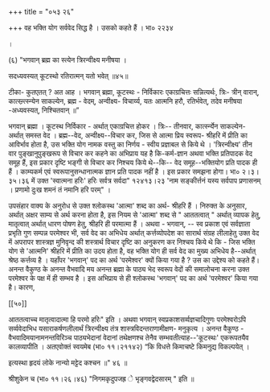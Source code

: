+++
title = "०५३ २६"

+++
वह भक्ति योग सर्ववेद सिद्ध है । उसको कहते हैं । भा० २२३४ 

। 

(६) "भगवान् ब्रह्म का स्त्येन त्रिरन्वीक्ष्य मनीषया । 

सदध्यवस्यत् कूटस्थो रतिरात्मन् यतो भवेत् ॥४५॥ 

टीका- कुतएतत् ? अत आह । भगवान् ब्रह्मा, कूटस्थः - निर्विकारः एकाग्रचित्तः सन्नित्यर्थः, त्रिः- त्रीन् वारान्, कात्स्न्र्त्स्न्येन साकल्येन, ब्रह्म - वेदम्, अन्वीक्ष्य- विचार्य्य, यतः आत्मनि हरौ, रतिर्भवेत्, तदेव मनीषया -अध्यवस्यत्, निश्चितवान् ॥” 

भगवान् ब्रह्मा । कूटस्थ निर्विकार - अर्थात् एकाग्रचित्त होकर । त्रिः-- तीनवार, कार्त्स्न्येन साकल्येन- अर्थात् समस्त वेद । ब्रह्म--वेद, अन्वीक्ष्य--विचार कर, जिस से आत्मा प्रिय स्वरूप- श्रीहरि में प्रीति का आविर्भाव होता है, उस भक्ति योग नामक वस्तु का निर्णय - स्वीय प्रज्ञाबल से किये थे । 'त्रिरन्वीक्ष्य' तीन वार पुङ्खानुपुङ्खरूप से विचार कर कहने का अभिप्राय यह है कि-कर्म-ज्ञान अथवा भक्ति प्रतिपादक वेद समूह हैं, इस प्रकार दृष्टि भङ्गी से विचार कर निश्चय किये थे--कि-- वेद समूह--भक्तियोग प्रति पादक ही हैं । काम्यकर्म एवं स्वरूपानुसन्धानात्मक ज्ञान प्रति पादक नहीं है । इस प्रकार समझना होगा। भा० २।३।३५।३६ में उक्त 'स्वात्मना हरिः' हरिः सर्वत्र सर्वदा" १२४१३।२३ 'नाम सङ्कीर्त्तनं यस्य सर्वपाप प्रणासनम् । प्रणामो दुःख शमनं तं नमानि हरि परम्" । 

उपसंहार वाक्य के अनुरोध से उक्त श्लोकस्थ 'आत्मा' शब्द का अर्थ- श्रीहरि हैं । निरुक्त के अनुसार, अर्थात् अक्षर साम्य से अर्थ करना होता है, इस नियम से 'आत्मा' शब्द से " आततत्वात् " अर्थात् व्यापक हेतु, मातृत्वात् अर्थात् धारण पोषण हेतु, श्रीहरि ही परमात्मा हैं । अथवा - भगवान्, -- स्व प्रकाश एवं सर्वज्ञाता प्रभृति गुण सम्पन्न परमेश्वर भी, सर्व वेद का अभिधेय अर्थात् कर्त्तव्योपदेश का सारार्थ संग्रह लीलाहेतु उक्त वेद में अपरापर शास्त्रज्ञ मुनिवृन्द की शस्त्रार्थ विचार दृष्टि का अनुकरण कर निश्चय किये थे कि - जिस भक्ति योग से 'आत्मनि' श्रीहरि में प्रीति का उदय होता है, वह भक्ति योग ही सर्व वेद का मुख्य अभिधेय है--अर्थात् श्रेष्ठ कर्त्तव्य है । यहाँपर 'भगवान्' पद का अर्थ 'परमेश्वर' क्यों किया गया है ? उस का उद्देश्य को कहते हैं। अनन्त वैकुण्ठ के अनन्त वैभवादि मय अनन्त ब्रह्मा के पाठ्य भेद स्वरूप वेदों की समालोचना करना उक्त परमेश्वर के पक्ष में ही सम्भव है । इस अभिप्राय से ही श्लोकस्थ 'भगवान्' पद का अर्थ 'परमेश्वर' किया गया है। कारण, 

[[५०]] 



आततत्वाच्च मातृत्वादात्मा हि परमो हरिः" इति । अथवा भगवान् स्वप्रकाशसर्व्वज्ञचादिगुणः परमेश्वरोऽपि सर्व्ववेदाभिध यसाराकर्षणलीलार्थं त्रिरन्वीक्ष्य तंत्र शास्त्रविदन्तराणामीक्षण- मनुकृत्य । अनन्त वैकुण्ठ - वैभवादिमयानामनन्तविरिञ्च पाठ्यभेदानां वेदानां तथेक्षणश्च तेनैव सम्भवतीत्याह--'कूटस्थः' एकरूपतयैव कालव्यापीति । अतएवोक्तं स्वयमेब (भा० ११।२११४२) “कि विधत्ते किमाचष्टे किमनुद्य विकल्पयेत् । 

इत्यस्था हृदयं लोके नान्यो मट्टेद कश्चन ॥" ४६ ॥ 

श्रीशुकेन च (भा० ११।२६।४६) "निगमकृदुपजह्र े भृङ्गवद्वेदसारम् " इति ॥ 
